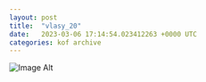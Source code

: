 ```yaml
---
layout:	post
title:	"vlasy_20"
date:	2023-03-06 17:14:54.023412263 +0000 UTC
categories:	kof archive
---
```


![Image Alt](https://k0f.github.io/assets/vlasy_20.png)